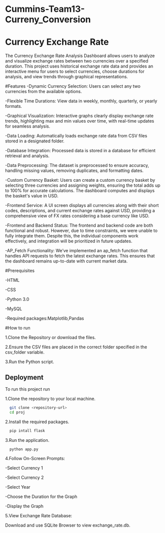 # Cummins-Team13-Curreny_Conversion

# Currency Exchange Rate

The Currency Exchange Rate Analysis Dashboard allows users to analyze and visualize exchange rates between two currencies over a specified duration. This project uses historical exchange rate data and provides an interactive menu for users to select currencies, choose durations for analysis, and view trends through graphical representations.

#Features
-Dynamic Currency Selection: Users can select any two currencies from the available options.

-Flexible Time Durations: View data in weekly, monthly, quarterly, or yearly formats.

-Graphical Visualization: Interactive graphs clearly display exchange rate trends, highlighting max and min values over time, with real-time updates for seamless analysis.

-Data Loading: Automatically loads exchange rate data from CSV files stored in a designated folder.

-Database Integration: Processed data is stored in a database for efficient retrieval and analysis.

-Data Preprocessing: The dataset is preprocessed to ensure accuracy, handling missing values, removing duplicates, and formatting dates.

-Custom Currency Basket: Users can create a custom currency basket by selecting three currencies and assigning weights, ensuring the total adds up to 100% for accurate calculations. The dashboard computes and displays the basket's value in USD.

-Frontend Service: A UI screen displays all currencies along with their short codes, descriptions, and current exchange rates against USD, providing a comprehensive view of FX rates considering a base currency like USD.

-Frontend and Backend Status: The frontend and backend code are both functional and robust. However, due to time constraints, we were unable to fully integrate them. Despite this, the individual components work effectively, and integration will be prioritized in future updates.

-AP_Fetch Functionality: We’ve implemented an ap_fetch function that handles API requests to fetch the latest exchange rates. This ensures that the dashboard remains up-to-date with current market data.

#Prerequisites

-HTML

-CSS

-Python 3.0

-MySQL

-Required packages:Matplotlib,Pandas

#How to run

1.Clone the Repository or download the files.

2.Ensure the CSV files are placed in the correct folder specified in the csv_folder variable.

3.Run the Python script.



## Deployment

To run this project run

1.Clone the repository to your local machine.
```bash
  git clone <repository-url>
  cd proj
```
2.Install the required packages.
```bash
  pip intall flask
```
3.Run the application.
```bash
  python app.py
```
4.Follow On-Screen Prompts:

-Select Currency 1

-Select Currency 2

-Select Year

-Choose the Duration for the Graph

-Display the Graph

5.View Exchange Rate Database:

Download and use SQLite Browser to view exchange_rate.db.



